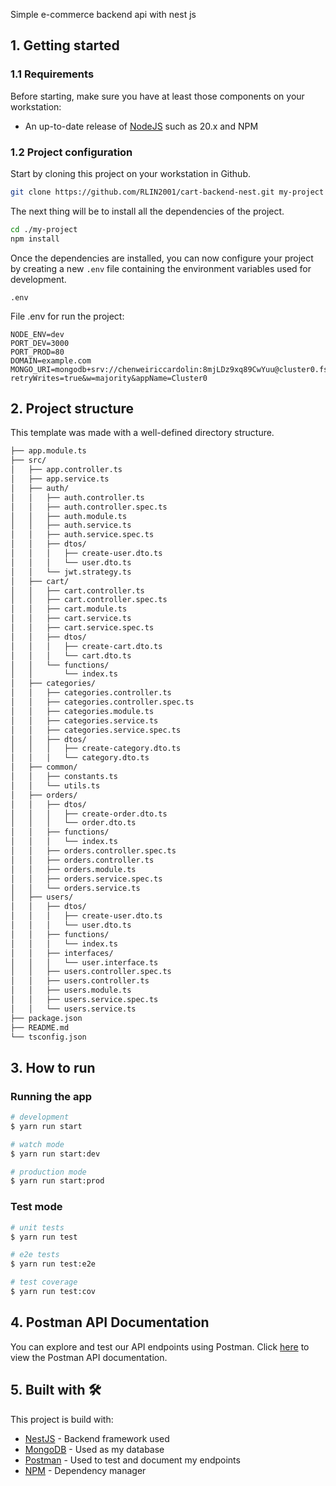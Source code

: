 Simple e-commerce backend api with nest js

## 1. Getting started

### 1.1 Requirements

Before starting, make sure you have at least those components on your workstation:

- An up-to-date release of [NodeJS](https://nodejs.org/) such as 20.x and NPM

### 1.2 Project configuration

Start by cloning this project on your workstation in Github.

```sh
git clone https://github.com/RLIN2001/cart-backend-nest.git my-project
```

The next thing will be to install all the dependencies of the project.

```sh
cd ./my-project
npm install
```

Once the dependencies are installed, you can now configure your project by creating a new `.env` file containing the environment variables used for development.

```
.env
```

File .env for run the project:

```
NODE_ENV=dev
PORT_DEV=3000
PORT_PROD=80
DOMAIN=example.com
MONGO_URI=mongodb+srv://chenweiriccardolin:8mjLDz9xq89CwYuu@cluster0.fstl1n3.mongodb.net/freshMarket?retryWrites=true&w=majority&appName=Cluster0

```

## 2. Project structure

This template was made with a well-defined directory structure.

```sh
├── app.module.ts
├── src/
│   ├── app.controller.ts
│   ├── app.service.ts
│   ├── auth/
│   │   ├── auth.controller.ts
│   │   ├── auth.controller.spec.ts
│   │   ├── auth.module.ts
│   │   ├── auth.service.ts
│   │   ├── auth.service.spec.ts
│   │   ├── dtos/
│   │   │   ├── create-user.dto.ts
│   │   │   └── user.dto.ts
│   │   └── jwt.strategy.ts
│   ├── cart/
│   │   ├── cart.controller.ts
│   │   ├── cart.controller.spec.ts
│   │   ├── cart.module.ts
│   │   ├── cart.service.ts
│   │   ├── cart.service.spec.ts
│   │   ├── dtos/
│   │   │   ├── create-cart.dto.ts
│   │   │   └── cart.dto.ts
│   │   └── functions/
│   │       └── index.ts
│   ├── categories/
│   │   ├── categories.controller.ts
│   │   ├── categories.controller.spec.ts
│   │   ├── categories.module.ts
│   │   ├── categories.service.ts
│   │   ├── categories.service.spec.ts
│   │   ├── dtos/
│   │   │   ├── create-category.dto.ts
│   │   │   └── category.dto.ts
│   ├── common/
│   │   ├── constants.ts
│   │   └── utils.ts
│   ├── orders/
│   │   ├── dtos/
│   │   │   ├── create-order.dto.ts
│   │   │   └── order.dto.ts
│   │   ├── functions/
│   │   │   └── index.ts
│   │   ├── orders.controller.spec.ts
│   │   ├── orders.controller.ts
│   │   ├── orders.module.ts
│   │   ├── orders.service.spec.ts
│   │   └── orders.service.ts
│   ├── users/
│   │   ├── dtos/
│   │   │   ├── create-user.dto.ts
│   │   │   └── user.dto.ts
│   │   ├── functions/
│   │   │   └── index.ts
│   │   ├── interfaces/
│   │   │   └── user.interface.ts
│   │   ├── users.controller.spec.ts
│   │   ├── users.controller.ts
│   │   ├── users.module.ts
│   │   ├── users.service.spec.ts
│   │   └── users.service.ts
├── package.json
├── README.md
└── tsconfig.json
```

## 3. How to run

### Running the app

```bash
# development
$ yarn run start

# watch mode
$ yarn run start:dev

# production mode
$ yarn run start:prod
```

### Test mode

```bash
# unit tests
$ yarn run test

# e2e tests
$ yarn run test:e2e

# test coverage
$ yarn run test:cov
```


## 4. Postman API Documentation

You can explore and test our API endpoints using Postman. Click [here](https://elements.getpostman.com/redirect?entityId=30123063-5adba42c-fc3c-4c84-a224-2eb6d17010e2&entityType=collection) to view the Postman API documentation.

## 5. Built with 🛠️

This project is build with:

- [NestJS](https://nestjs.com/) - Backend framework used
- [MongoDB](https://www.mongodb.com/it-it) - Used as my database
- [Postman](https://www.postman.com/) - Used to test and document my endpoints
- [NPM](https://www.npmjs.com/) - Dependency manager
